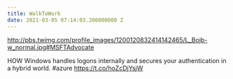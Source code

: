 ```yaml
---
title: WalkToWork
date: 2021-03-05 07:14:03.206000000 Z
---
```


 http://pbs.twimg.com/profile_images/1200120832414142465/L_Bojb-w_normal.jpg#MSFTAdvocate

HOW Windows handles logons internally and secures your authentication in a hybrid world. #azure https://t.co/hoZcDjYsjW